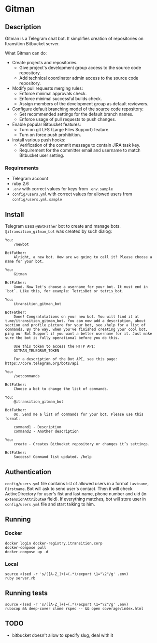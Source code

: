 # Gitman

## Description

Gitman is a Telegram chat bot. It simplifies creation of repositories on Itransition Bitbucket server.

What Gitman can do:
* Create projects and repositories.
  * Give project's development group access to the source code repository.
  * Add technical coordinator admin access to the source code repository.
* Modify pull requests merging rules:
  * Enforce minimal approvals check.
  * Enforce minimal successful builds check.
  * Assign members of the development group as default reviewers.
* Configure default branching model of the source code repository:
  * Set recommended settings for the default branch names.
  * Enforce usage of pull requests to push changes.
* Enable popular Bitbucket features:
  * Turn on git LFS (Large Files Support) feature.
  * Turn on force push prohibition.
* Install various push hooks:
  * Verification of the commit message to contain JIRA task key.
  * Requirement for the committer email and username to match Bitbucket user setting.

### Requirements

* Telegram account
* ruby 2.6
* `.env` with correct values for keys from `.env.sample`
* `config/users.yml` with correct values for allowed users from `config/users.yml.sample`

## Install

Telegram uses `@BotFather` bot to create and manage bots. `@itransition_gitman_bot` was created by such dialog:

    You:
        /newbot

    BotFather:
        Alright, a new bot. How are we going to call it? Please choose a name for your bot.

    You:
        Gitman

    BotFather:
        Good. Now let's choose a username for your bot. It must end in `bot`. Like this, for example: TetrisBot or tetris_bot.

    You:
        itransition_gitman_bot

    BotFather:
        Done! Congratulations on your new bot. You will find it at t.me/itransition_gitman_bot. You can now add a description, about section and profile picture for your bot, see /help for a list of commands. By the way, when you've finished creating your cool bot, ping our Bot Support if you want a better username for it. Just make sure the bot is fully operational before you do this.

        Use this token to access the HTTP API:
        GITMAN_TELEGRAM_TOKEN

        For a description of the Bot API, see this page: https://core.telegram.org/bots/api

    You:
        /setcommands

    BotFather:
        Choose a bot to change the list of commands.

    You:
        @itransition_gitman_bot

    BotFather:
        OK. Send me a list of commands for your bot. Please use this format:

        command1 - Description
        command2 - Another description

    You:
        create - Creates Bitbucket repository or changes it’s settings.

    BotFather:
        Success! Command list updated. /help

## Authentication

`config/users.yml` file contains list of allowed users in a format `Lastname, Firstname`. 
Bot will ask to send user's contact. Then it will check ActiveDirectory for user's fist and last name, phone number and uid (in `extensionAttribute9` field).
If everything matches, bot will store user in `config/users.yml` file and start talking to him. 

## Running

### Docker
    docker login docker-registry.itransition.corp
    docker-compose pull
    docker-compose up -d

### Local
    source <(sed -r 's/([A-Z_]+)=(.*)/export \1="\2"/g' .env)
    ruby server.rb

## Running tests
    source <(sed -r 's/([A-Z_]+)=(.*)/export \1="\2"/g' .env)
    rubocop && deep-cover clone rspec -- && open coverage/index.html

## TODO
* bitbucket doesn't allow to specify slug, deal with it